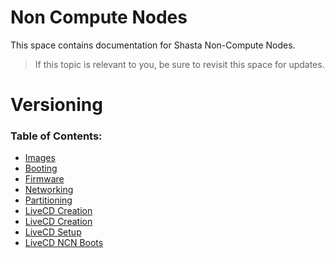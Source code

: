 # Non Compute Nodes

This space contains documentation for Shasta Non-Compute Nodes.

> If this topic is relevant to you, be sure to revisit this space for
> updates.

# Versioning

### Table of Contents:

* [Images](00-IMAGES.md)
* [Booting](01-BOOTING.md)
* [Firmware](02-FIRMWARE.md)
* [Networking](03-NETWORKING.md)
* [Partitioning](04-PARTITIONING.md)
* [LiveCD Creation](09-LIVECD-PREFLIGHT.md)
* [LiveCD Creation](10-LIVECD-CREATION.md)
* [LiveCD Setup](11-LIVECD-SETUP.md)
* [LiveCD NCN Boots](12-LIVECD-NCN-BOOTS.md)
